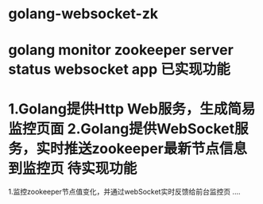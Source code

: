 golang-websocket-zk
===================
golang monitor zookeeper server status websocket app
已实现功能
==================================================
1.Golang提供Http Web服务，生成简易监控页面
2.Golang提供WebSocket服务，实时推送zookeeper最新节点信息到监控页
待实现功能
==================================================
1.监控zookeeper节点值变化，并通过webSocket实时反馈给前台监控页
....

